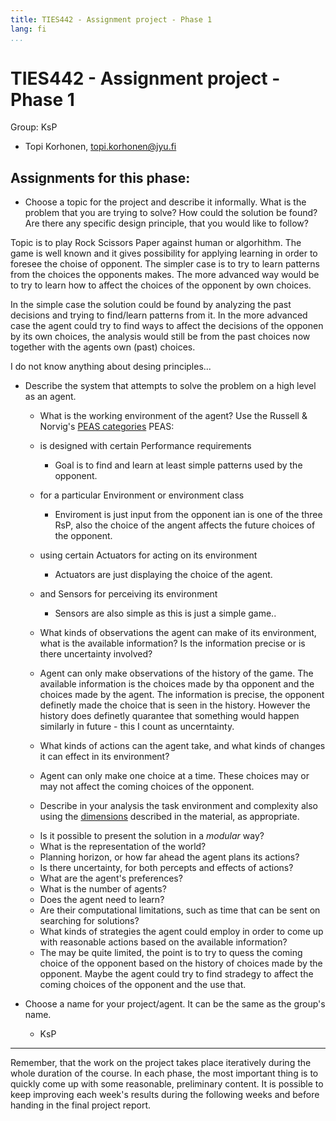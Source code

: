 ```yaml
---
title: TIES442 - Assignment project - Phase 1
lang: fi
...
```


# TIES442 - Assignment project - Phase 1

Group: KsP

* Topi Korhonen, topi.korhonen@jyu.fi

## Assignments for this phase:

* Choose a topic for the project and describe it informally. What is the problem
  that you are trying to solve? How could the solution be found? Are there any
  specific design principle, that you would like to follow?

Topic is to play Rock Scissors Paper against human or algorhithm. The game is well known and it gives possibility for applying learning in order to foresee the choise of opponent. The simpler case is to try to learn patterns from the choices the opponents makes. The more advanced way would be to try to learn how to affect the choices of the opponent by own choices. 

In the simple case the solution could be found by analyzing the past decisions and trying to find/learn patterns from it. In the more advanced case the agent could try to find ways to affect the decisions of the opponen by its own choices, the analysis would still be from the past choices now together with the agents own (past) choices.

I do not know anything about desing principles... 

* Describe the system that attempts to solve the problem on a high level as an
  agent.
    - What is the working environment of the agent? Use the Russell & Norvig's
      [PEAS categories](topics1.en.md)
	PEAS:
	- is designed with certain Performance requirements
	    - Goal is to find and learn at least simple patterns used by the opponent. 	
	- for a particular Environment or environment class 
	    - Enviroment is just input from the opponent ian is one of the three RsP, also the choice of the angent affects the future choices of the opponent.
	- using certain Actuators for acting on its environment
	    - Actuators are just displaying the choice of the agent.
	- and Sensors for perceiving its environment 
	    - Sensors are also simple as this is just a simple game..
	
    - What kinds of observations the agent can make of its environment, what is
      the available information? Is the information precise or is there
      uncertainty involved?
	- Agent can only make observations of the history of the game. The available information is the choices made by tha opponent and the choices made by the agent. The information is precise, the opponent definetly made the choice that is seen in the history. However the history does definetly quarantee that something would happen similarly in future - this I count as uncerntainty. 
    - What kinds of actions can the agent take, and what kinds of changes it can
      effect in its environment?
	- Agent can only make one choice at a time. These choices may or may not affect the coming choices of the opponent.
    - Describe in your analysis the task environment and complexity also using
      the [dimensions](topics1.en.md) described in the material, as appropriate.
	* Is it possible to present the solution in a *modular* way?
	* What is the representation of the world?
	* Planning horizon, or how far ahead the agent plans its actions?
	* Is there uncertainty, for both percepts and effects of actions?
	* What are the agent's preferences?
	* What is the number of agents?
	* Does the agent need to learn?
	* Are their computational limitations, such as time that can be sent on searching for solutions?	

    - What kinds of strategies the agent could employ in order to come up with
      reasonable actions based on the available information?
	- The may be quite limited, the point is to try to quess the coming choice of the opponent based on the history of choices made by the opponent. Maybe the agent could try to find stradegy to affect the coming choices of the opponent and the use that.

* Choose a name for your project/agent. It can be the same as the group's name.
	- KsP
----

Remember, that the work on the project takes place iteratively during the whole
duration of the course. In each phase, the most important thing is to quickly
come up with some reasonable, preliminary content. It is possible to keep
improving each week's results during the following weeks and before handing in
the final project report.
